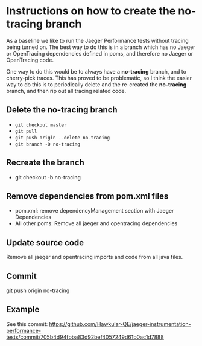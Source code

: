 # Instructions on how to create the no-tracing branch
As a baseline we like to run the Jaeger Performance tests without tracing being turned on.  The best way to do this
is in a branch which has no Jaeger or OpenTracing dependencies defined in poms, and therefore no Jaeger or OpenTracing
code.

One way to do this would be to always have a **no-tracing** branch, and to cherry-pick traces.  This has proved to be 
problematic, so I think the easier way to do this is to periodically delete and the re-created the **no-tracing** branch, 
and then rip out all tracing related code.

## Delete the no-tracing branch

+ `git checkout master`
+ `git pull`
+ `git push origin --delete no-tracing`
+ `git branch -D no-tracing`

## Recreate the branch

+ git checkout -b no-tracing

## Remove dependencies from pom.xml files
+ pom.xml: remove dependencyManagement section with Jaeger Dependencies
+ All other poms: Remove all jaeger and opentracing dependencies

## Update source code
Remove all jaeger and opentracing imports and code from all java files.  

## Commit
git push origin no-tracing

## Example 
See this commit: https://github.com/Hawkular-QE/jaeger-instrumentation-performance-tests/commit/705b4d94fbba83d92bef4057249d61b0ac1d7888

